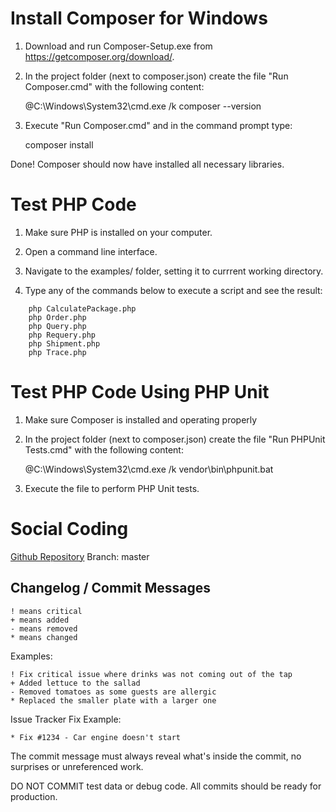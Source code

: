 # Install Composer for Windows

1. Download and run Composer-Setup.exe from https://getcomposer.org/download/.

2. In the project folder (next to composer.json) create the file "Run Composer.cmd" with the following content:

    @C:\Windows\System32\cmd.exe /k composer --version

3. Execute "Run Composer.cmd" and in the command prompt type:

    composer install

Done! Composer should now have installed all necessary libraries.


# Test PHP Code

1. Make sure PHP is installed on your computer.

2. Open a command line interface.

3. Navigate to the examples/ folder, setting it to currrent working directory.

4. Type any of the commands below to execute a script and see the result:


```
    php CalculatePackage.php
    php Order.php
    php Query.php
    php Requery.php
    php Shipment.php
    php Trace.php
```

# Test PHP Code Using PHP Unit

1. Make sure Composer is installed and operating properly

2. In the project folder (next to composer.json) create the file "Run PHPUnit Tests.cmd" with the following content:

    @C:\Windows\System32\cmd.exe /k vendor\bin\phpunit.bat

3. Execute the file to perform PHP Unit tests.


# Social Coding

  [Github Repository](https://www.github.com/Fraktjakt/php-library)
  Branch: master


## Changelog / Commit Messages

    ! means critical
    + means added
    - means removed
    * means changed

  Examples:

    ! Fix critical issue where drinks was not coming out of the tap
    + Added lettuce to the sallad
    - Removed tomatoes as some guests are allergic
    * Replaced the smaller plate with a larger one

  Issue Tracker Fix Example:

    * Fix #1234 - Car engine doesn't start

  The commit message must always reveal what's inside the commit, no surprises or unreferenced work.

  DO NOT COMMIT test data or debug code. All commits should be ready for production.
